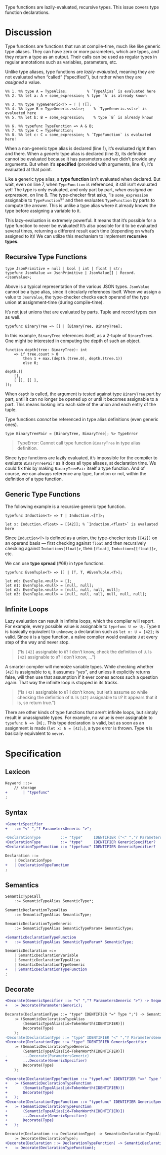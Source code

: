 Type functions are lazily-evaluated, recursive types. This issue covers type function declarations.

# Discussion
Type functions are functions that run at compile-time, much like like generic type aliases. They can have zero or more parameters, which are types, and they return a type as an output. Their calls can be used as regular types in regular annotations such as variables, parameters, etc.

Unlike type aliases, type functions are *lazily-evaluated*, meaning they are not evaluated when “called” (“specified”), but rather when they are *assigned* a value.
```cp
%% 1. %% type A = TypeAlias;         % `TypeAlias` is evaluated here
%% 2. %% let a: A = some_expression; % type `A` is already known

%% 3. %% type TypeGeneric<T> = T | T[];
%% 4. %% type B = TypeGeneric.<str>;    % `TypeGeneric.<str>` is evaluated here
%% 5. %% let b: B = some_expression;    % type `B` is already known

%% 6. %% typefunc TypeFunction => A & B;
%% 7. %% type C = TypeFunction;
%% 8. %% let c: C = some_expression; % `TypeFunction` is evaluated here!
```
When a non-generic type alias is declared (line 1), it’s evaluated right then and there. When a *generic* type alias is declared (line 3), its definition cannot be evaluated because it has parameters and we didn’t provide any arguments. But when it’s **specified** (provided with arguments, line 4), it’s evaluated at that point.

Like a generic type alias, a **type function** isn’t evaluated when declared. But wait, even on line 7, when `TypeFunction` is referenced, it still isn’t evaluated yet! The type is only evaluated, and only part by part, *when assigned an expression*, on line 8. The type-checker first asks, “is `some_expression` assignable to `TypeFunction`?” and then evaluates `TypeFunction` by parts to compute the answer. This is unlike a type alias where it already knows the type before assigning a variable to it.

This lazy-evaluation is extremely powerful. It means that it’s possible for a type function to never be evaluated! It’s also possible for it to be evaluated several times, returning a different result each time (depending on what’s assigned to it)! We can utilize this mechanism to implement **recursive types**.

## Recursive Type Functions
```cp
type JsonPrimitive = null | bool | int | float | str;
typefunc JsonValue => JsonPrimitive | JsonValue[] | Record.<JsonValue>;
```
Above is a typical representation of the various JSON types. `JsonValue` cannot be a type alias, since it circularly references itself. When we assign a value to `JsonValue`, the type-checker checks each operand of the type union at assignment-time (during compile-time).

It’s not just unions that are evaluated by parts. Tuple and record types can as well.
```cp
typefunc BinaryTree => [] | [BinaryTree, BinaryTree];
```
In this example, `BinaryTree` references itself, as a 2-tuple of `BinaryTree`s. One might be interested in computing the depth of such an object.
```cp
function depth(tree: BinaryTree): int
	=> if tree.count > 0
		then 1 + max.(depth.(tree.0), depth.(tree.1))
		else 0;

depth.([
	[],
	[ [], [] ],
]);
```
When `depth` is called, the argument is tested against type `BinaryTree` part by part, until it can no longer be opened up or until it becomes assignable to a part. This means looking into each side of the union and each entry of the tuple.

Type functions *cannot* be referenced in type alias definitions (even generic ones).
```cp
type BinaryTreePair = [BinaryTree, BinaryTree]; %> TypeError
```
> TypeError: Cannot call type function `BinaryTree` in type alias definition.

Since type functions are lazily evaluated, it’s impossible for the compiler to evaluate `BinaryTreePair` as it does all type aliases, at declaration time. We could fix this by making `BinaryTreePair` itself a type function. And of course, we can always reference any type, function or not, within the definition of a type function.

## Generic Type Functions
The following example is a recursive generic type function.
```cp
typefunc Induction<T> => T | Induction.<[T]>;

let x: Induction.<float> = [[42]]; % `Induction.<float>` is evaluated here
```
Since `Induction<T>` is defined as a union, the type-checker tests `[[42]]` on an operand basis — first checking against `float` and then recursively checking against `Induction<[float]>`, then `[float]`, `Induction<[[float]]>`, etc.

We can use **type spread** (#68) in type functions.
```cp
typefunc EvenTuple<T> => [] | [T, T, #EvenTuple.<T>];

let n0: EvenTuple.<null> = [];
let n1: EvenTuple.<null> = [null, null];
let n2: EvenTuple.<null> = [null, null, null, null];
let n3: EvenTuple.<null> = [null, null, null, null, null, null];
```

## Infinite Loops
Lazy evaluation can result in infinite loops, which the compiler will report. For example, every possible value is assignable to `typefunc U => U;`. Type `U` is basically equivalent to `unknown`; a declaration such as `let x: U = [42];` is valid. Since `U` is a type function, a naïve compiler would evaluate `U` at every step of the way and never stop.

> (“Is `[42]` assignable to `U`? I don’t know, check the definition of `U`.
> Is `[42]` assignable to `U`? I don’t know, …”)

A smarter compiler will memoize variable types. While checking whether `[42]` is assignable to `U`, it assumes *“yes”*, and unless it explicitly returns false, will then use that assumption if it ever comes across such a question again. That way the infinite loop is stopped in its tracks.

> (“Is `[42]` assignable to `U`? I don’t know, but let’s assume so while checking the definition of `U`.
> Is `[42]` assignable to `U`? It appears that it is, so return true.”)

There are other kinds of type functions that aren’t infinite loops, but simply result in unassignable types. For example, no value is ever assignable to `typefunc N => [N];`. This type declaration is valid, but as soon as an assignment is made (`let x: N = [42];`), a type error is thrown. Type `N` is basically equivalent to `never`.

# Specification

## Lexicon
```diff
Keyword :::=
	// storage
+		| "typefunc"
;
```

## Syntax
```diff
+GenericSpecifier
+	::= "<" ","? ParametersGeneric ">";

-DeclarationType         ::= "type"     IDENTIFIER ("<" ","? ParametersGeneric ">")? "="  Type ";";
+DeclarationType         ::= "type"     IDENTIFIER GenericSpecifier?                 "="  Type ";";
+DeclarationTypeFunction ::= "typefunc" IDENTIFIER GenericSpecifier?                 "=>" Type ";";

Declaration ::=
	| DeclarationType
+	| DeclarationTypeFunction
;
```

## Semantics
```diff
SemanticTypeCall
	::= SemanticTypeAlias SemanticType*;

SemanticDeclarationTypeAlias
	::= SemanticTypeAlias SemanticType;

SemanticDeclarationTypeGeneric
	::= SemanticTypeAlias SemanticTypeParam+ SemanticType;

+SemanticDeclarationTypeFunction
+	::= SemanticTypeAlias SemanticTypeParam* SemanticType;

SemanticDeclaration =:=
	| SemanticDeclarationVariable
	| SemanticDeclarationTypeAlias
	| SemanticDeclarationTypeGeneric
+	| SemanticDeclarationTypeFunction
;
```

## Decorate
```diff
+Decorate(GenericSpecifier ::= "<" ","? ParametersGeneric ">") -> Sequence<SemanticTypeParam>
+	:= Decorate(ParametersGeneric);

Decorate(DeclarationType ::= "type" IDENTIFIER "=" Type ";") -> SemanticDeclarationTypeAlias
	:= (SemanticDeclarationTypeAlias
		(SemanticTypeAlias[id=TokenWorth(IDENTIFIER)])
		Decorate(Type)
	);
-Decorate(DeclarationType ::= "type" IDENTIFIER "<" ","? ParametersGeneric ">" "=" Type ";") -> SemanticDeclarationTypeGeneric
+Decorate(DeclarationType ::= "type" IDENTIFIER GenericSpecifier               "=" Type ";") -> SemanticDeclarationTypeGeneric
	:= (SemanticDeclarationTypeGeneric
		(SemanticTypeAlias[id=TokenWorth(IDENTIFIER)])
-		...Decorate(ParametersGeneric)
+		...Decorate(GenericSpecifier)
		Decorate(Type)
	);

+Decorate(DeclarationTypeFunction ::= "typefunc" IDENTIFIER "=>" Type ";") -> SemanticDeclarationTypeFunction
+	:= (SemanticDeclarationTypeFunction
+		(SemanticTypeAlias[id=TokenWorth(IDENTIFIER)])
+		Decorate(Type)
+	);
+Decorate(DeclarationTypeFunction ::= "typefunc" IDENTIFIER GenericSpecifier? "=>" Type ";") -> SemanticDeclarationTypeFunction
+	:= (SemanticDeclarationTypeFunction
+		(SemanticTypeAlias[id=TokenWorth(IDENTIFIER)])
+		...Decorate(GenericSpecifier)
+		Decorate(Type)
+	);

Decorate(Declaration ::= DeclarationType) -> SemanticDeclarationTypeAlias | SemanticDeclarationTypeGeneric
	:= Decorate(DeclarationType);
+Decorate(Declaration ::= DeclarationTypeFunction) -> SemanticDeclarationTypeFunction
+	:= Decorate(DeclarationTypeFunction);
```
